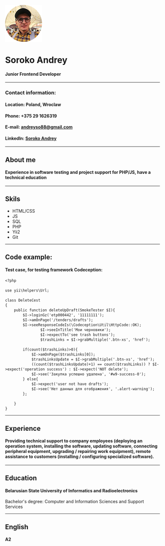 ![foto](https://raw.githubusercontent.com/AndreySo1/And-rs/master/CV120.png "info")
# **Soroko Andrey** 
#### Junior Frontend Developer

---

### **Contact information:**
#### **Location:** Poland, Wroclaw
#### **Phone:** +375 29 1626319
#### **E-mail:** andreyso88@gmail.com
#### **LinkedIn:** [Soroko Andrey](https://www.linkedin.com/in/soroko-andrey88/)

---

## About me
#### Experience in software testing and project support for PHP/JS, have a technical education

---

## Skils
- HTML/CSS
- JS
- SQL
- PHP
- Yii2
- Git

---

## Code example:
#### Test case, for testing framework Codeception:
``` 
<?php

use yii\helpers\Url;

class DeleteCest
{
	public function deleteUpDraft(SmokeTester $I){
		$I->loginGz('etp000442', '11111111');
		$I->amOnPage('/tenders/drafts');
		$I->seeResponseCodeIs(\Codeception\Util\HttpCode::OK);
                $I->seeInTitle('Мои черновики');
                $I->expectTo('see trash buttons');
                $trashLinks = $I->grabMultiple('.btn-xs', 'href');

        if(count($trashLinks)>0){
        	$I->amOnPage($trashLinks[0]);
        	$trashLinksUpdate = $I->grabMultiple('.btn-xs', 'href');
        	((count($trashLinksUpdate)+1) == count($trashLinks)) ? $I->expect('operation success') : $I->expect('NOT delete');
        	$I->see('Закупка успешно удалена', '#w9-success-0');  
        } else{
        	$I->expect('user not have drafts');
        	$I->see('Нет данных для отображения', '.alert-warning');
        };

	}
} 
```

---

## Experience
#### Providing technical support to company employees (deploying an operation system, installing the software, updating software, connecting peripheral equipment, upgrading / repairing work equipment), remote assistance to customers (installing / configuring specialized software).

---

## Education
#### **Belarusian State University of Informatics and Radioelectronics**
Bachelor's degree: Computer and Information Sciences and Support Services

---

## English
#### A2

